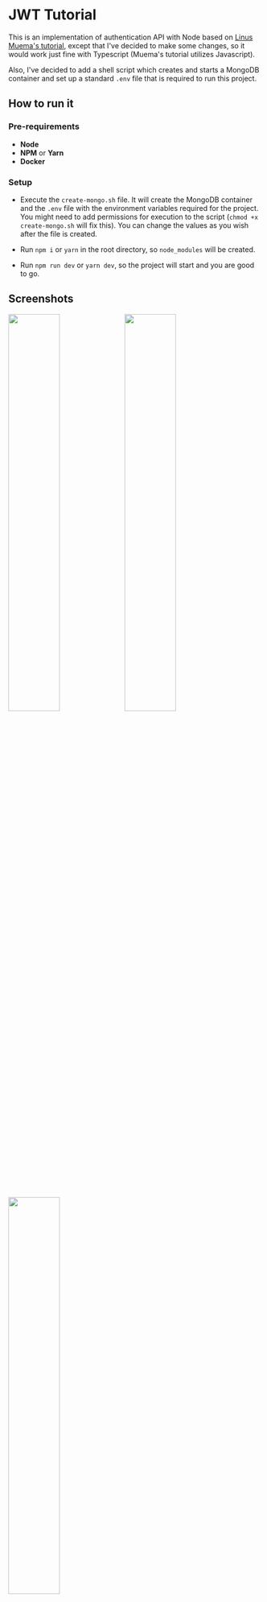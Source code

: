 # JWT Tutorial

This is an implementation of authentication API with Node based on [Linus Muema's tutorial](https://www.section.io/engineering-education/node-authentication-api/), except that I've decided to make some changes, so it would work just fine with Typescript (Muema's tutorial utilizes Javascript).

Also, I've decided to add a shell script which creates and starts a MongoDB container and set up a standard `.env` file that is required to run this project.

## How to run it

### Pre-requirements

- __Node__
- __NPM__ or __Yarn__
- __Docker__

### Setup

- Execute the `create-mongo.sh` file. It will create the MongoDB container and the `.env` file with the environment variables required for the project. You might need to add permissions for execution to the script (`chmod +x create-mongo.sh` will fix this). You can change the values as you wish after the file is created.

- Run `npm i` or `yarn` in the root directory, so `node_modules` will be created.

- Run `npm run dev` or `yarn dev`, so the project will start and you are good to go.

## Screenshots

<img src="https://imgur.com/hwaI2AP.png" width="45%"> <img src="https://imgur.com/hwaI2AP.png" width="45%"> <img src="https://imgur.com/hwaI2AP.png" width="45%">